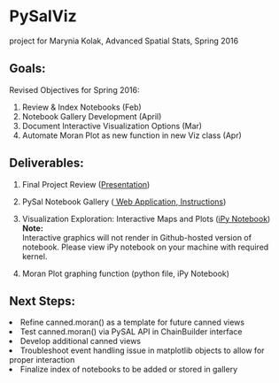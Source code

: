 # PySalViz

project for Marynia Kolak, 
Advanced Spatial Stats, Spring 2016


## Goals:

Revised Objectives for Spring 2016:
1. Review & Index Notebooks (Feb)
2. Notebook Gallery Development (April)
3. Document Interactive Visualization Options (Mar)
4. Automate Moran Plot as new function in new Viz class (Apr)


## Deliverables:

1. Final Project Review (<a href="https://github.com/Makosak/PySalViz/blob/master/PySAL%20Project%20Final%20(M.Kolak).pdf">Presentation</a>)

2. PySal Notebook Gallery (<a href="http://pysal.github.io/notebooks"> Web Application</a>,<a href="https://github.com/pysal/notebooks/tree/gh-pages"> Instructions</a>)

3. Visualization Exploration: Interactive Maps and Plots (<a href="https://github.com/Makosak/PySalViz/blob/master/Interactive%20Visualization%20Comparison.ipynb">iPy Notebook</a>) <b> Note: </b> <br>Interactive graphics will not render in Github-hosted version of notebook. Please view iPy notebook on your machine with required kernel.

3. Moran Plot graphing function (python file, iPy Notebook)


## Next Steps:

<li> Refine canned.moran() as a template for future canned views </li> 
<li> Test canned.moran() via PySAL API in ChainBuilder interface </li>
<li> Develop additional canned views </li>
<li> Troubleshoot event handling issue in matplotlib objects to allow for proper interaction </li>
<li> Finalize index of notebooks to be added or stored in gallery </li>





